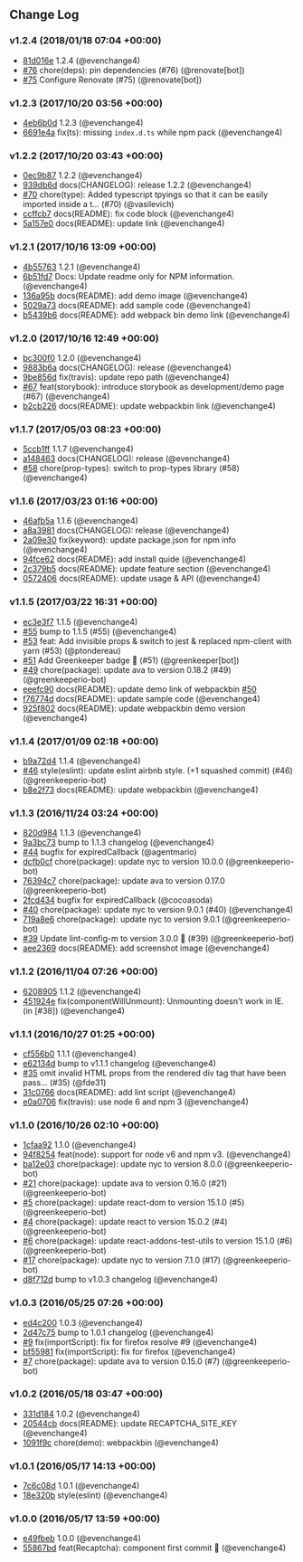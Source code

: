 ## Change Log

### v1.2.4 (2018/01/18 07:04 +00:00)

* [81d016e](https://github.com/evenchange4/react-grecaptcha/commit/81d016e9a552fc2b93ae13b5a64f418554af89ea) 1.2.4 (@evenchange4)
* [#76](https://github.com/evenchange4/react-grecaptcha/pull/76) chore(deps): pin dependencies (#76) (@renovate[bot])
* [#75](https://github.com/evenchange4/react-grecaptcha/pull/75) Configure Renovate (#75) (@renovate[bot])

### v1.2.3 (2017/10/20 03:56 +00:00)

* [4eb6b0d](https://github.com/evenchange4/react-grecaptcha/commit/4eb6b0d4565c1f4ea7e27c69fea6f4f07d632121) 1.2.3 (@evenchange4)
* [6691e4a](https://github.com/evenchange4/react-grecaptcha/commit/6691e4a58d0dfc54af5610129977d6936565b2f6) fix(ts): missing `index.d.ts` while npm pack (@evenchange4)

### v1.2.2 (2017/10/20 03:43 +00:00)

* [0ec9b87](https://github.com/evenchange4/react-grecaptcha/commit/0ec9b87934649cefcd7ce6b8d182bfd26e533f79) 1.2.2 (@evenchange4)
* [939db6d](https://github.com/evenchange4/react-grecaptcha/commit/939db6d15a25037cea6ad70b9959a7a08a3625ea) docs(CHANGELOG): release 1.2.2 (@evenchange4)
* [#70](https://github.com/evenchange4/react-grecaptcha/pull/70) chore(type): Added typescript tpyings so that it can be easily imported inside a t… (#70) (@vasilevich)
* [ccffcb7](https://github.com/evenchange4/react-grecaptcha/commit/ccffcb79ec5e8ee3e9f657cf80b85d50af00da8c) docs(README): fix code block (@evenchange4)
* [5a157e0](https://github.com/evenchange4/react-grecaptcha/commit/5a157e05cf3859d15e380380dc6d007dad908175) docs(README): update link (@evenchange4)

### v1.2.1 (2017/10/16 13:09 +00:00)

* [4b55763](https://github.com/evenchange4/react-grecaptcha/commit/4b55763d4548c078ff7dbd9f9574c620bd165f22) 1.2.1 (@evenchange4)
* [6b51fd7](https://github.com/evenchange4/react-grecaptcha/commit/6b51fd733589d16b85f50122bf127191b67cbfb1) Docs: Update readme only for NPM information. (@evenchange4)
* [136a95b](https://github.com/evenchange4/react-grecaptcha/commit/136a95b065b6464b5dd72cda68fd14cc5244a59c) docs(README): add demo image (@evenchange4)
* [5029a73](https://github.com/evenchange4/react-grecaptcha/commit/5029a7317906f134a32029c69e7bf68a8d532816) docs(README): add sample code (@evenchange4)
* [b5439b6](https://github.com/evenchange4/react-grecaptcha/commit/b5439b64aab9744c1bd11a5be53a4b0aa492e8bb) docs(README): add webpack bin demo link (@evenchange4)

### v1.2.0 (2017/10/16 12:49 +00:00)

* [bc300f0](https://github.com/evenchange4/react-grecaptcha/commit/bc300f0c086948353b9a8c474a9912aae99960e5) 1.2.0 (@evenchange4)
* [9883b6a](https://github.com/evenchange4/react-grecaptcha/commit/9883b6a954e9524d0a603ee72e1a54be0817bb02) docs(CHANGELOG): release (@evenchange4)
* [9be856d](https://github.com/evenchange4/react-grecaptcha/commit/9be856dda8b35d4ab499c363a87d04c3e575f932) fix(travis): update repo path (@evenchange4)
* [#67](https://github.com/evenchange4/react-grecaptcha/pull/67) feat(storybook): introduce storybook as development/demo page (#67) (@evenchange4)
* [b2cb226](https://github.com/evenchange4/react-grecaptcha/commit/b2cb2266fc963462bc8f470ee519fd17381e161c) docs(README): update webpackbin link (@evenchange4)

### v1.1.7 (2017/05/03 08:23 +00:00)

* [5ccb1ff](https://github.com/evenchange4/react-grecaptcha/commit/5ccb1ffb3f2e2fa6972f331056be894bf4f438a2) 1.1.7 (@evenchange4)
* [a148463](https://github.com/evenchange4/react-grecaptcha/commit/a148463291a0250d33e81330fa74f45fcb71713d) docs(CHANGELOG): release (@evenchange4)
* [#58](https://github.com/evenchange4/react-grecaptcha/pull/58) chore(prop-types): switch to prop-types library (#58) (@evenchange4)

### v1.1.6 (2017/03/23 01:16 +00:00)

* [46afb5a](https://github.com/evenchange4/react-grecaptcha/commit/46afb5ad21a29d5c7eac0c796c387a6cad273cd3) 1.1.6 (@evenchange4)
* [a8a3981](https://github.com/evenchange4/react-grecaptcha/commit/a8a39810651b98a853514a3fd94183306c4c4cf7) docs(CHANGELOG): release (@evenchange4)
* [2a09e30](https://github.com/evenchange4/react-grecaptcha/commit/2a09e30af21b8a2ee128bf1f079ad50d2f1593af) fix(keyword): update package.json for npm info (@evenchange4)
* [94fce62](https://github.com/evenchange4/react-grecaptcha/commit/94fce629c364cba3f27616f863c067d547fa6008) docs(README): add install quide (@evenchange4)
* [2c379b5](https://github.com/evenchange4/react-grecaptcha/commit/2c379b5d1790be70aae8224a1f467ce673baa1b4) docs(README): update feature section (@evenchange4)
* [0572406](https://github.com/evenchange4/react-grecaptcha/commit/05724069aa28b7c47fefebcacd0561d236ee417e) docs(README): update usage & API (@evenchange4)

### v1.1.5 (2017/03/22 16:31 +00:00)

* [ec3e3f7](https://github.com/evenchange4/react-grecaptcha/commit/ec3e3f7845e834a65eca72a13d0f62674d146e30) 1.1.5 (@evenchange4)
* [#55](https://github.com/evenchange4/react-grecaptcha/pull/55) bump to 1.1.5 (#55) (@evenchange4)
* [#53](https://github.com/evenchange4/react-grecaptcha/pull/53) feat: Add invisible props & switch to jest & replaced npm-client with yarn (#53) (@ptondereau)
* [#51](https://github.com/evenchange4/react-grecaptcha/pull/51) Add Greenkeeper badge 🌴 (#51) (@greenkeeper[bot])
* [#49](https://github.com/evenchange4/react-grecaptcha/pull/49) chore(package): update ava to version 0.18.2 (#49) (@greenkeeperio-bot)
* [eeefc90](https://github.com/evenchange4/react-grecaptcha/commit/eeefc9060d280e44a51d5d658d1302e74ebc556a) docs(README): update demo link of webpackbin [#50](@evenchange4)
* [f76774d](https://github.com/evenchange4/react-grecaptcha/commit/f76774db5c83ff5e4e9aeae1db59dd41956f1ac0) docs(README): update sample code (@evenchange4)
* [925f802](https://github.com/evenchange4/react-grecaptcha/commit/925f8027f1d80bcc08d1979e92601fbca5f22910) docs(README): update webpackbin demo version (@evenchange4)

### v1.1.4 (2017/01/09 02:18 +00:00)

* [b9a72d4](https://github.com/evenchange4/react-grecaptcha/commit/b9a72d4fadcd73747148cc210615599ad81a1f16) 1.1.4 (@evenchange4)
* [#46](https://github.com/evenchange4/react-grecaptcha/pull/46) style(eslint): update eslint airbnb style. (+1 squashed commit) (#46) (@greenkeeperio-bot)
* [b8e2f73](https://github.com/evenchange4/react-grecaptcha/commit/b8e2f73044dfc24495490405733e5f3a9e3d65b2) docs(README): update webpackbin (@evenchange4)

### v1.1.3 (2016/11/24 03:24 +00:00)

* [820d984](https://github.com/evenchange4/react-grecaptcha/commit/820d98462da82463dd7fe04386ede2fb1fb8442f) 1.1.3 (@evenchange4)
* [9a3bc73](https://github.com/evenchange4/react-grecaptcha/commit/9a3bc73c35a3d98d1781f042a902ab07aac786f4) bump to 1.1.3 changelog (@evenchange4)
* [#44](https://github.com/evenchange4/react-grecaptcha/pull/44) bugfix for expiredCallback (@agentmario)
* [dcfb0cf](https://github.com/evenchange4/react-grecaptcha/commit/dcfb0cf00529390fbd76a196b72ad35052968c52) chore(package): update nyc to version 10.0.0 (@greenkeeperio-bot)
* [76394c7](https://github.com/evenchange4/react-grecaptcha/commit/76394c74b29371944a6212525d0d4e8b13627b74) chore(package): update ava to version 0.17.0 (@greenkeeperio-bot)
* [2fcd434](https://github.com/evenchange4/react-grecaptcha/commit/2fcd4345499c955adc24029736bc604041db5d9a) bugfix for expiredCallback (@cocoasoda)
* [#40](https://github.com/evenchange4/react-grecaptcha/pull/40) chore(package): update nyc to version 9.0.1 (#40) (@evenchange4)
* [719a8e6](https://github.com/evenchange4/react-grecaptcha/commit/719a8e633a058db35508d0a900bb67602406bd6f) chore(package): update nyc to version 9.0.1 (@greenkeeperio-bot)
* [#39](https://github.com/evenchange4/react-grecaptcha/pull/39) Update lint-config-m to version 3.0.0 🚀 (#39) (@greenkeeperio-bot)
* [aee2369](https://github.com/evenchange4/react-grecaptcha/commit/aee2369f565255e7d311e792d0ab44702a4ac281) docs(README): add screenshot image (@evenchange4)

### v1.1.2 (2016/11/04 07:26 +00:00)

* [6208905](https://github.com/evenchange4/react-grecaptcha/commit/62089056da8fbfc8630415317ee20180f4d3d789) 1.1.2 (@evenchange4)
* [451924e](https://github.com/evenchange4/react-grecaptcha/commit/451924eb67d22459597c4422e0dcf0d1c65b19b7) fix(componentWillUnmount): Unmounting doesn't work in IE. (in [#38]) (@evenchange4)

### v1.1.1 (2016/10/27 01:25 +00:00)

* [cf556b0](https://github.com/evenchange4/react-grecaptcha/commit/cf556b0da46f72be94ce97fc76b11cac2a2e0485) 1.1.1 (@evenchange4)
* [e62134d](https://github.com/evenchange4/react-grecaptcha/commit/e62134d13cb68118ea12948a719ae007430a248b) bump to v1.1.1 changelog (@evenchange4)
* [#35](https://github.com/evenchange4/react-grecaptcha/pull/35) omit invalid HTML props from the rendered div tag that have been pass… (#35) (@fde31)
* [31c0766](https://github.com/evenchange4/react-grecaptcha/commit/31c0766650178314fb39117769a1882682625953) docs(README): add lint script (@evenchange4)
* [e0a0706](https://github.com/evenchange4/react-grecaptcha/commit/e0a0706d7393b35087f120fe327cc011d3aedf70) fix(travis): use node 6 and npm 3 (@evenchange4)

### v1.1.0 (2016/10/26 02:10 +00:00)

* [1cfaa92](https://github.com/evenchange4/react-grecaptcha/commit/1cfaa9209601cb4b6d847d3edda11c543b31609d) 1.1.0 (@evenchange4)
* [94f8254](https://github.com/evenchange4/react-grecaptcha/commit/94f8254c27f0a737a971bbf80d4d7d0828920519) feat(node): support for node v6 and npm v3. (@evenchange4)
* [ba12e03](https://github.com/evenchange4/react-grecaptcha/commit/ba12e0324cb667137f6adee563a6cab76620b41d) chore(package): update nyc to version 8.0.0 (@greenkeeperio-bot)
* [#21](https://github.com/evenchange4/react-grecaptcha/pull/21) chore(package): update ava to version 0.16.0 (#21) (@greenkeeperio-bot)
* [#5](https://github.com/evenchange4/react-grecaptcha/pull/5) chore(package): update react-dom to version 15.1.0 (#5) (@greenkeeperio-bot)
* [#4](https://github.com/evenchange4/react-grecaptcha/pull/4) chore(package): update react to version 15.0.2 (#4) (@greenkeeperio-bot)
* [#6](https://github.com/evenchange4/react-grecaptcha/pull/6) chore(package): update react-addons-test-utils to version 15.1.0 (#6) (@greenkeeperio-bot)
* [#17](https://github.com/evenchange4/react-grecaptcha/pull/17) chore(package): update nyc to version 7.1.0 (#17) (@greenkeeperio-bot)
* [d8f712d](https://github.com/evenchange4/react-grecaptcha/commit/d8f712d9726d9e44811f060febc9db0654851da1) bump to v1.0.3 changelog (@evenchange4)

### v1.0.3 (2016/05/25 07:26 +00:00)

* [ed4c200](https://github.com/evenchange4/react-grecaptcha/commit/ed4c200363dfd8b2c3a758a0c21656744c16ec9a) 1.0.3 (@evenchange4)
* [2d47c75](https://github.com/evenchange4/react-grecaptcha/commit/2d47c7512564acc53f647c0dcea524c9757df989) bump to 1.0.1 changelog (@evenchange4)
* [#9](https://github.com/evenchange4/react-grecaptcha/pull/9) fix(importScript): fix for firefox resolve #9 (@evenchange4)
* [bf55981](https://github.com/evenchange4/react-grecaptcha/commit/bf55981e85ab8ce5db0f87dca0234c7a254daa62) fix(importScript): fix for firefox (@evenchange4)
* [#7](https://github.com/evenchange4/react-grecaptcha/pull/7) chore(package): update ava to version 0.15.0 (#7) (@greenkeeperio-bot)

### v1.0.2 (2016/05/18 03:47 +00:00)

* [331d184](https://github.com/evenchange4/react-grecaptcha/commit/331d1842de414af2731569878891ca9155466ffb) 1.0.2 (@evenchange4)
* [20544cb](https://github.com/evenchange4/react-grecaptcha/commit/20544cbecac47906118be8492b08340da0621586) docs(README): update RECAPTCHA_SITE_KEY (@evenchange4)
* [1091f9c](https://github.com/evenchange4/react-grecaptcha/commit/1091f9c92be8cba224e503a4a4c6d5d26eceeacb) chore(demo): webpackbin (@evenchange4)

### v1.0.1 (2016/05/17 14:13 +00:00)

* [7c6c08d](https://github.com/evenchange4/react-grecaptcha/commit/7c6c08d20729380c98e11ced70bac613b9f299a6) 1.0.1 (@evenchange4)
* [18e320b](https://github.com/evenchange4/react-grecaptcha/commit/18e320b8086fc73a0822f1f4a2970d2a31657004) style(eslint) (@evenchange4)

### v1.0.0 (2016/05/17 13:59 +00:00)

* [e49fbeb](https://github.com/evenchange4/react-grecaptcha/commit/e49fbeb098f192d924373450df5b9ca8e300ea63) 1.0.0 (@evenchange4)
* [55867bd](https://github.com/evenchange4/react-grecaptcha/commit/55867bd5929e8e8354e7ee6559147521ec661721) feat(Recaptcha): component first commit 🤘 (@evenchange4)
